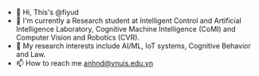 - 👋 Hi, This's @fiyud
- 🌱 I'm currently a Research student at Intelligent Control and Artificial Intelligence Laboratory, Cognitive Machine Intelligence (CoMI) and Computer Vision and Robotics (CVR).
- 👀 My research interests include AI/ML, IoT systems, Cognitive Behavior and Law. 
- 📫 How to reach me anhnd@vnuis.edu.vn  

<!---
fiyud/fiyud is a ✨ special ✨ repository because its `README.md` (this file) appears on your GitHub profile.
You can click the Preview link to take a look at your changes.
--->
